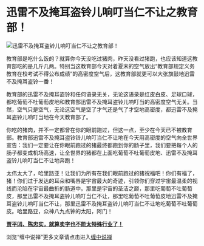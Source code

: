 迅雷不及掩耳盗铃儿响叮当仁不让之教育部！
====

			

                                               

![迅雷不及掩耳盗铃儿响叮当仁不让之教育部！](http://simg.sinajs.cn/blog7style/images/common/sg_trans.gif)

                                               

                                               

  教育部是吃什么饭的？就算你今天没吃过猪肉，昨天没看过猪跑，也应该知道这教育部吃的是几斤几两。特别当这教育部今天对着夏末的空气放出“教育部规定义务教育在校考试不得公布成绩”的高密度空气后，这教育部就更可以大张旗鼓地迅雷不及掩耳盗铃一番！

  教育部的迅雷不及掩耳盗铃和任何语录无关，无论这语录是红皮白皮、足球口球，都吃葡萄不吐葡萄皮地和教育部迅雷不及掩耳盗铃儿响叮当的高密度空气无关。当然，空气只是空气，无论这空气是空了才气还是气了才空地高密度，都迅雷不及掩耳盗铃儿响叮当地在今天教育部了。

  你吃的猪肉，并不一定都曾在你的眼前跑过，但这一点，至少在今天已不被教育部。教育部迅雷不及掩耳盗铃铃儿响叮当仁不让地在今天用高密度的空气向全世界宣告：我们一定要让在你眼前跑过的猪最终都跑到你的肠子里，我们要把每个人的肠子都变成机场高速，让全世界的猪都在上面吃葡萄不吐葡萄皮地、迅雷不及掩耳盗铃儿响叮当仁不让地奔跑！

  太伟太大了，哈里路亚！让我们为所有在我们眼前跑过的猪祝福吧！你们有福了，猪！你们过于发达的耳朵和嘴唇是宇宙最大的奇迹，引领你们穿过宇宙最温柔的视线而沦陷在宇宙最曲折的肠道中。那里是宇宙的圣洁之巅，那里吃葡萄不吐葡萄皮，那里迅雷不及掩耳盗铃儿响叮当仁不让，那里吃葡萄不吐葡萄皮地迅雷不及掩耳盗铃儿响叮当仁不让，那里迅雷不及掩耳盗铃儿响叮当仁不让地吃葡萄不吐葡萄皮。哈里路亚，众神八九点钟的太阳，阿门！

[**贾平凹、陈忠实，就算卖字也不能太特殊行业了！**](http://blog.sina.com.cn/u/486e105c010004hg)

浏览“缠中说禅”更多文章请点击进入[缠中说禅](http://blog.sina.com.cn/m/chzhshch)
